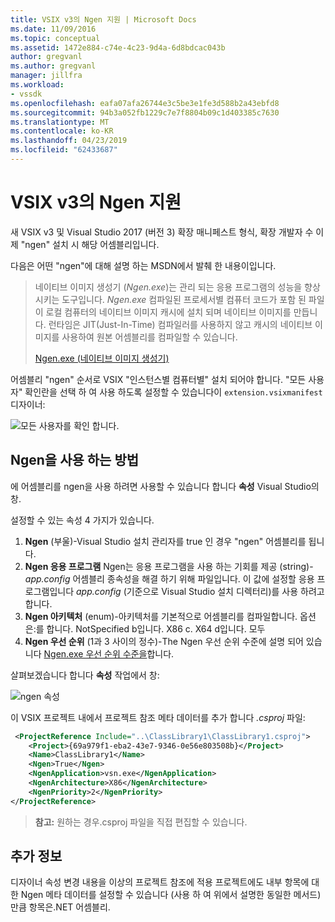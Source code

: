 ```yaml
---
title: VSIX v3의 Ngen 지원 | Microsoft Docs
ms.date: 11/09/2016
ms.topic: conceptual
ms.assetid: 1472e884-c74e-4c23-9d4a-6d8bdcac043b
author: gregvanl
ms.author: gregvanl
manager: jillfra
ms.workload:
- vssdk
ms.openlocfilehash: eafa07afa26744e3c5be3e1fe3d588b2a43ebfd8
ms.sourcegitcommit: 94b3a052fb1229c7e7f8804b09c1d403385c7630
ms.translationtype: MT
ms.contentlocale: ko-KR
ms.lasthandoff: 04/23/2019
ms.locfileid: "62433687"
---
```

# <a name="ngen-support-in-vsix-v3"></a>VSIX v3의 Ngen 지원

새 VSIX v3 및 Visual Studio 2017 (버전 3) 확장 매니페스트 형식, 확장 개발자 수 이제 "ngen" 설치 시 해당 어셈블리입니다.

다음은 어떤 "ngen"에 대해 설명 하는 MSDN에서 발췌 한 내용이입니다.

>네이티브 이미지 생성기 (*Ngen.exe*)는 관리 되는 응용 프로그램의 성능을 향상 시키는 도구입니다. *Ngen.exe* 컴파일된 프로세서별 컴퓨터 코드가 포함 된 파일이 로컬 컴퓨터의 네이티브 이미지 캐시에 설치 되며 네이티브 이미지를 만듭니다. 런타임은 JIT(Just-In-Time) 컴파일러를 사용하지 않고 캐시의 네이티브 이미지를 사용하여 원본 어셈블리를 컴파일할 수 있습니다.
>
>[Ngen.exe (네이티브 이미지 생성기)](/dotnet/framework/tools/ngen-exe-native-image-generator)

어셈블리 "ngen" 순서로 VSIX "인스턴스별 컴퓨터별" 설치 되어야 합니다. "모든 사용자" 확인란을 선택 하 여 사용 하도록 설정할 수 있습니다이 `extension.vsixmanifest` 디자이너:

![모든 사용자를 확인 합니다.](media/check-all-users.png)

## <a name="how-to-enable-ngen"></a>Ngen을 사용 하는 방법

에 어셈블리를 ngen을 사용 하려면 사용할 수 있습니다 합니다 **속성** Visual Studio의 창.

설정할 수 있는 속성 4 가지가 있습니다.

1. **Ngen** (부울)-Visual Studio 설치 관리자를 true 인 경우 "ngen" 어셈블리를 됩니다.
2. **Ngen 응용 프로그램** Ngen는 응용 프로그램을 사용 하는 기회를 제공 (string)- *app.config* 어셈블리 종속성을 해결 하기 위해 파일입니다. 이 값에 설정할 응용 프로그램입니다 *app.config* (기준으로 Visual Studio 설치 디렉터리)를 사용 하려고 합니다.
3. **Ngen 아키텍처** (enum)-아키텍처를 기본적으로 어셈블리를 컴파일합니다. 옵션은:를 합니다. NotSpecified b입니다. X86 c. X64 d입니다. 모두
4. **Ngen 우선 순위** (1과 3 사이의 정수)-The Ngen 우선 순위 수준에 설명 되어 있습니다 [Ngen.exe 우선 순위 수준을](/dotnet/framework/tools/ngen-exe-native-image-generator#priority-levels)합니다.

살펴보겠습니다 합니다 **속성** 작업에서 창:

![ngen 속성](media/ngen-in-properties.png)

이 VSIX 프로젝트 내에서 프로젝트 참조 메타 데이터를 추가 합니다 *.csproj* 파일:

```xml
 <ProjectReference Include="..\ClassLibrary1\ClassLibrary1.csproj">
    <Project>{69a979f1-eba2-43e7-9346-0e56e803508b}</Project>
    <Name>ClassLibrary1</Name>
    <Ngen>True</Ngen>
    <NgenApplication>vsn.exe</NgenApplication>
    <NgenArchitecture>X86</NgenArchitecture>
    <NgenPriority>2</NgenPriority>
</ProjectReference>
 ```

 >**참고:** 원하는 경우.csproj 파일을 직접 편집할 수 있습니다.

## <a name="extra-information"></a>추가 정보

디자이너 속성 변경 내용을 이상의 프로젝트 참조에 적용 프로젝트에도 내부 항목에 대 한 Ngen 메타 데이터를 설정할 수 있습니다 (사용 하 여 위에서 설명한 동일한 메서드) 만큼 항목은.NET 어셈블리.